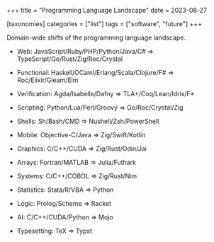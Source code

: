 +++
title = "Programming Language Landscape"
date = 2023-08-27

[taxonomies]
categories = ["list"]
tags = ["software", "future"]
+++

Domain-wide shifts of the programming language landscape.

<!-- more -->

- Web: JavaScript/Ruby/PHP/Python/Java/C# => TypeScript/Go/Rust/Zig/Roc/Crystal

- Functional: Haskell/OCaml/Erlang/Scala/Clojure/F# => Roc/Elixir/Gleam/Elm

- Verification: Agda/Isabelle/Dafny => TLA+/Coq/Lean/Idris/F*

- Scripting: Python/Lua/Perl/Groovy => Go/Roc/Crystal/Zig

- Shells: Sh/Bash/CMD => Nushell/Zsh/PowerShell

- Mobile: Objective-C/Java => Zig/Swift/Kotlin

- Graphics: C/C++/CUDA => Zig/Rust/Odin/Jai

- Arrays: Fortran/MATLAB => Julia/Futhark

- Systems: C/C++/COBOL => Zig/Rust/Nim

- Statistics: Stata/R/VBA => Python

- Logic: Prolog/Scheme => Racket

- AI: C/C++/CUDA/Python => Mojo

- Typesetting: TeX => Typst
